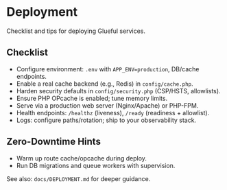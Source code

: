 # Deployment

Checklist and tips for deploying Glueful services.

## Checklist

- Configure environment: `.env` with `APP_ENV=production`, DB/cache endpoints.
- Enable a real cache backend (e.g., Redis) in `config/cache.php`.
- Harden security defaults in `config/security.php` (CSP/HSTS, allowlists).
- Ensure PHP OPcache is enabled; tune memory limits.
- Serve via a production web server (Nginx/Apache) or PHP-FPM.
- Health endpoints: `/healthz` (liveness), `/ready` (readiness + allowlist).
- Logs: configure paths/rotation; ship to your observability stack.

## Zero-Downtime Hints

- Warm up route cache/opcache during deploy.
- Run DB migrations and queue workers with supervision.

See also: `docs/DEPLOYMENT.md` for deeper guidance.
